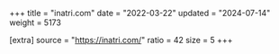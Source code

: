 +++
title = "inatri.com"
date = "2022-03-22"
updated = "2024-07-14"
weight = 5173

[extra]
source = "https://inatri.com/"
ratio = 42
size = 5
+++
